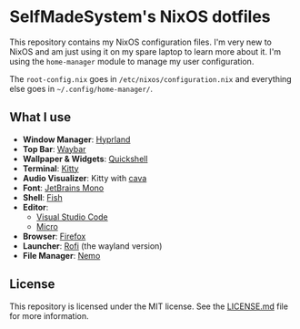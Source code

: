 # SelfMadeSystem's NixOS dotfiles

This repository contains my NixOS configuration files. I'm very new to NixOS and am just using it on my spare laptop to learn more about it. I'm using the `home-manager` module to manage my user configuration.

The `root-config.nix` goes in `/etc/nixos/configuration.nix` and everything else goes in `~/.config/home-manager/`.

## What I use

- **Window Manager**: [Hyprland](https://hyprland.org/)
- **Top Bar**: [Waybar](https://github.com/Alexays/Waybar)
- **Wallpaper & Widgets**: [Quickshell](https://quickshell.outfoxxed.me/)
- **Terminal**: [Kitty](https://sw.kovidgoyal.net/kitty/)
- **Audio Visualizer**: Kitty with [cava](https://github.com/karlstav/cava/)
- **Font**: [JetBrains Mono](https://www.jetbrains.com/lp/mono/)
- **Shell**: [Fish](https://fishshell.com/)
- **Editor**:
  - [Visual Studio Code](https://code.visualstudio.com/)
  - [Micro](https://micro-editor.github.io/)
- **Browser**: [Firefox](https://www.mozilla.org/en-US/firefox/new/)
- **Launcher**: [Rofi](https://davatorium.github.io/rofi/) (the wayland version)
- **File Manager**: [Nemo](https://community.linuxmint.com/software/view/nemo)

## License

This repository is licensed under the MIT license. See the [LICENSE.md](LICENSE.md) file for more information.
